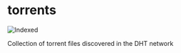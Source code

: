 torrents 
========
![Indexed](https://img.shields.io/badge/indexed-123936-blue)

Collection of torrent files discovered in the DHT network
